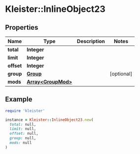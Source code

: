 # Kleister::InlineObject23

## Properties

| Name | Type | Description | Notes |
| ---- | ---- | ----------- | ----- |
| **total** | **Integer** |  |  |
| **limit** | **Integer** |  |  |
| **offset** | **Integer** |  |  |
| **group** | [**Group**](Group.md) |  | [optional] |
| **mods** | [**Array&lt;GroupMod&gt;**](GroupMod.md) |  |  |

## Example

```ruby
require 'kleister'

instance = Kleister::InlineObject23.new(
  total: null,
  limit: null,
  offset: null,
  group: null,
  mods: null
)
```

